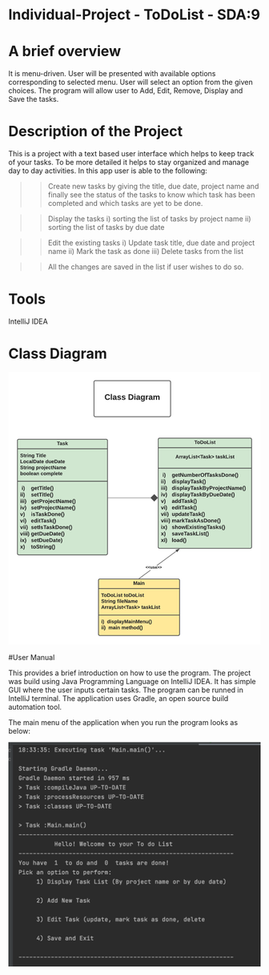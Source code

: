 # Individual-Project - ToDoList - SDA:9

# A brief overview
It is menu-driven. User will be presented with  available options corresponding to selected menu.
User will select an option from the given choices.
The program will allow user to Add, Edit, Remove, Display and Save the tasks.

# Description of the Project
This is a project with a text based user interface which helps to keep track of your tasks. 
To be more detailed it helps to stay organized and manage day to day activities. 
In this app user is able to the following:
>> Create new tasks by giving the title, due date, project name and finally see the status of the tasks to know which 
task has been completed and which tasks are yet to be done.

>> Display the tasks i) sorting the list of tasks by project name
                    ii) sorting the list of tasks by due date

>> Edit the existing tasks i) Update task title, due date and project name
                          ii) Mark the task as done
                         iii) Delete tasks from the list
                          
>> All the changes are saved in the list if user wishes to do so.

# Tools
IntelliJ IDEA

# Class Diagram

![ClassDiagramToDoList](ScreenShots/ClassDiagramToDoList.png)


#User Manual

This provides a brief introduction on how to use the program.
The project was build using Java Programming Language on IntelliJ IDEA. It has simple GUI where the user inputs certain
tasks. The program can be runned in IntelliJ terminal.
The application uses Gradle, an open source build automation tool.

The main menu of the application when you run the program looks as below:

![ToDoList-img3](ScreenShots/ToDoList-img3.png)








